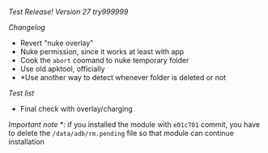 *Test Release!*
*Version 27 try999999*

*Changelog*
- Revert "nuke overlay"
- Nuke permission, since it works at least with app
- Cook the `abort` coomand to nuke temporary folder
- Use old apktool, officially
- *Use another way to detect whenever folder is deleted or not

*Test list*
- Final check with overlay/charging

*Important note*
*: if you installed the module with `e01c701` commit, you have to delete the
`/data/adb/rm.pending` file
so that module can continue installation